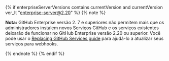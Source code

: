 {% if enterpriseServerVersions contains currentVersion and currentVersion ver_lt "enterprise-server@2.20" %}
{% note %}

**Nota:** GitHub Enterprise versão 2. 7 e superiores não permitem mais que os administradores instalem novos Serviços GitHub e os serviços existentes deixarão de funcionar no GitHub Enterprise versão 2.20 ou superior. Você pode usar o [Replacing GitHub Services guide](/v3/guides/replacing-github-services) para ajudá-lo a atualizar seus serviços para webhooks.

{% endnote %}
{% endif %}
